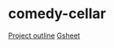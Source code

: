 # comedy-cellar
[Project outline](https://docs.google.com/document/d/1y4zlj_LR3HZ_MzT7Rh7jvh73xsZhqj8Ez5qk92yTCfk/edit#)
[Gsheet](https://docs.google.com/spreadsheets/d/1O--GtBmFah95c1tYfiPkFA8ToFgl6OawjUmibvv06Xk/edit#gid=0)